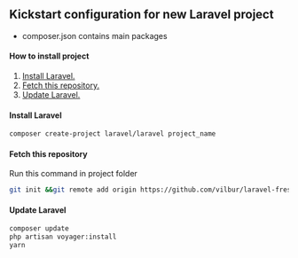 ## Kickstart configuration for new Laravel project
- composer.json contains main packages

#### How to install project
1. [Install Laravel.](#install-laravel)<br>
2. [Fetch this repository.](#fetch-this-repository)<br>
3. [Update Laravel.](#update-laravel)<br>

#### Install Laravel
``` bash
composer create-project laravel/laravel project_name
```

#### Fetch this repository
Run this command in project folder
``` bash
git init &&git remote add origin https://github.com/vilbur/laravel-fresh.git &&git fetch --all &&git reset --hard origin/master &&git pull origin master
```

#### Update Laravel
``` bash
composer update
php artisan voyager:install
yarn
```
